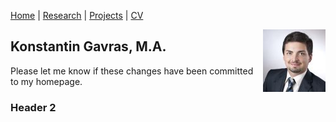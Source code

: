 [Home](https://kostagav.github.io/) | [Research](https://github.com/KostaGav/KostaGav.github.io/blob/master/research.md) | [Projects](https://github.com/KostaGav/KostaGav.github.io/blob/master/projects.md) | [CV](https://github.com/KostaGav/KostaGav.github.io/blob/master/CV.md)

<img src="https://github.com/KostaGav/KostaGav.github.io/blob/master/Gavras-Konstantin-github_small.jpg"
   style="float:right; margin-left:10px; width:10; height:10; border:none;"
   alt="Photo of Konstantin Gavras"
   title="Konstantin Gavras" />

## Konstantin Gavras, M.A. 


Please let me know if these changes have been committed to my homepage.

### Header 2
